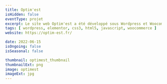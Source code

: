 ```yaml
---
title: Optim'est
isHidden: false
eventType: projet
excerpt: Le site web Optim'est a été développé sous Wordpress et Woocommerce
tags: [ wordpress, elementor, css3, html5, javascript, woocommerce ]
website: https://optim-est.fr/

date: 2022-06-15
isOngoing: false
isSeasonal: false

thumbnail: optimest_thumbnail
thumbnailExt: png
image: optimest
imageExt: jpg
---
```

